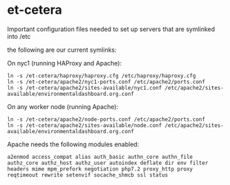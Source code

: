 # et-cetera
Important configuration files needed to set up servers that are symlinked into /etc

the following are our current symlinks:

On nyc1 (running HAProxy and Apache):
```
ln -s /et-cetera/haproxy/haproxy.cfg /etc/haproxy/haproxy.cfg
ln -s /et-cetera/apache2/nyc1-ports.conf /etc/apache2/ports.conf
ln -s /et-cetera/apache2/sites-available/nyc1.conf /etc/apache2/sites-available/environmentaldashboard.org.conf
```

On any worker node (running Apache):
```
ln -s /et-cetera/apache2/node-ports.conf /etc/apache2/ports.conf
ln -s /et-cetera/apache2/sites-available/node.conf /etc/apache2/sites-available/environmentaldashboard.org.conf
```

Apache needs the following modules enabled:
```
a2enmod access_compat alias auth_basic authn_core authn_file authz_core authz_host authz_user autoindex deflate dir env filter headers mime mpm_prefork negotiation php7.2 proxy_http proxy reqtimeout rewrite setenvif socache_shmcb ssl status
```
